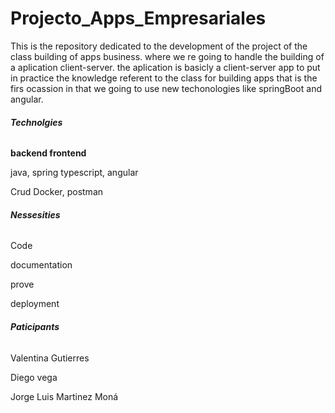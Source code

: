# Projecto\_Apps\_Empresariales

This is the repository dedicated to the development of the project of the class building of apps business. where we re going to handle the building of a aplication client-server. the aplication is basicly a client-server app to put in practice the knowledge referent to the class for building apps that is the firs ocassion in that we going to use new techonologies like springBoot and angular.



###### **Technolgies**

**backend                    frontend**

java, spring               typescript, angular

Crud                       Docker, postman





###### **Nessesities**

Code

documentation

prove

deployment 





###### **Paticipants**

Valentina Gutierres

Diego vega

Jorge Luis Martinez Moná

